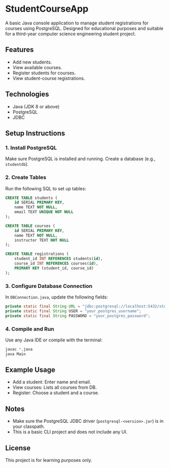
# StudentCourseApp

A basic Java console application to manage student registrations for courses using PostgreSQL. Designed for educational purposes and suitable for a third-year computer science engineering student project.

## Features

- Add new students.
- View available courses.
- Register students for courses.
- View student-course registrations.

## Technologies

- Java (JDK 8 or above)
- PostgreSQL
- JDBC

## Setup Instructions

### 1. Install PostgreSQL

Make sure PostgreSQL is installed and running. Create a database (e.g., `studentdb`).

### 2. Create Tables

Run the following SQL to set up tables:

```sql
CREATE TABLE students (
    id SERIAL PRIMARY KEY,
    name TEXT NOT NULL,
    email TEXT UNIQUE NOT NULL
);

CREATE TABLE courses (
    id SERIAL PRIMARY KEY,
    name TEXT NOT NULL,
    instructor TEXT NOT NULL
);

CREATE TABLE registrations (
    student_id INT REFERENCES students(id),
    course_id INT REFERENCES courses(id),
    PRIMARY KEY (student_id, course_id)
);
```

### 3. Configure Database Connection

In `DBConnection.java`, update the following fields:

```java
private static final String URL = "jdbc:postgresql://localhost:5432/studentdb";
private static final String USER = "your_postgres_username";
private static final String PASSWORD = "your_postgres_password";
```

### 4. Compile and Run

Use any Java IDE or compile with the terminal:

```bash
javac *.java
java Main
```

## Example Usage

- Add a student: Enter name and email.
- View courses: Lists all courses from DB.
- Register: Choose a student and a course.

## Notes

- Make sure the PostgreSQL JDBC driver (`postgresql-<version>.jar`) is in your classpath.
- This is a basic CLI project and does not include any UI.

## License

This project is for learning purposes only.

